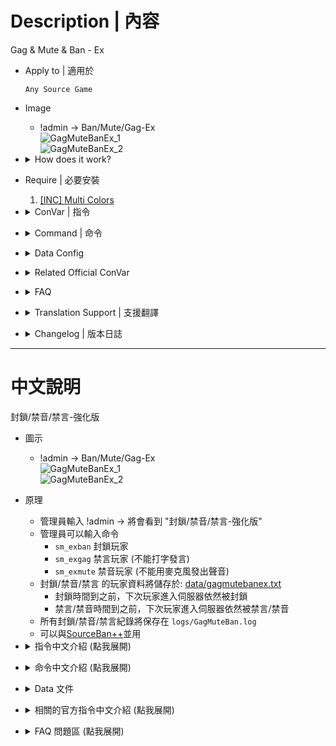 # Description | 內容
Gag & Mute & Ban - Ex

* Apply to | 適用於
	```
	Any Source Game
	```

* Image
	* !admin -> Ban/Mute/Gag-Ex
    <br/>![GagMuteBanEx_1](image/GagMuteBanEx_1.jpg)
    <br/>![GagMuteBanEx_2](image/GagMuteBanEx_2.jpg)

* <details><summary>How does it work?</summary>

    * Type !admin to call adm menu and you will see "Ban/Mute/Gag-Ex" option
    * Admin can type
        * ```sm_exban``` to ban player
        * ```sm_exgag``` to gag player (Unable to type any words in chatbox)
        * ```sm_exmute``` to mute player (Unable to use microphone)
    * The database of players with gag & mute & ban: [data/gagmutebanex.txt](data/gagmutebanex.txt)
        * Before ban timeout, player still got banned even if he rejoins server
        * Before gag/mute timeout, player still got gag or mute even if he rejoins server
    * Records all actions about gag & mute & ban: ```logs/GagMuteBan.log```
    * Compatible with [SourceBan++](https://github.com/sbpp/sourcebans-pp)
</details>

* Require | 必要安裝
    1. [[INC] Multi Colors](https://github.com/fbef0102/L4D1_2-Plugins/releases/tag/Multi-Colors)

* <details><summary>ConVar | 指令</summary>

	* cfg/sourcemod/GagMuteBanEx.cfg
		```php
        // 0=Ban Menu off, 1=Ban Menu on.
        GagMuteBanEx_ban_allow "1"

        // 0=Mute Menu off, 1=Mute Menu on.
        GagMuteBanEx_mute_allow "1"

        // 0=Gag Menu off, 1=Gag Menu on.
        GagMuteBanEx_gag_allow "1"

        // Players with these flags can chat when '_chatenable' is 0 (Empty = Everyone, -1: Nobody)
        GagMuteBanEx_chat_immue_flag "z"
		```

    * Not in cfg/sourcemod/GagMuteBanEx.cfg
        ```php
        // If 0, Be Quient, No one can chat.
        sv_chatenable "1"
        ```
</details>

* <details><summary>Command | 命令</summary>
    
    * **Open exBan Steamid Menu or exBan Player (Adm Required: ADMFLAG_BAN)**
		```php
        sm_exban
        sm_exban <#userid|name> <minutes|0>
		```

    * **Open exGag Menu or exGag Player (Adm Required: ADMFLAG_CHAT)**
		```php
        sm_exgag
        sm_exgag <#userid|name> <minutes|0>
		```

    * **Open exMute Menu or exMute Player (Adm Required: ADMFLAG_CHAT)**
		```php
        sm_exmute
        sm_exmute <#userid|name> <minutes|0>
		```

    * **exBan Player by SteamID 64 (Adm Required: ADMFLAG_BAN)**
		```php
        sm_exbanid <minutes|0> <STEAM_ID64>
        sm_exbansteam <minutes|0> <STEAM_ID64>
        sm_exbansteamid <minutes|0> <STEAM_ID64>
		```
</details>

* <details><summary>Data Config</summary>
	
    * The database of players with gag & mute & ban
    * 🟥 DO NOT Modify this file unless you know what you are doing
    * [Search Steam64 ID](https://steamid.xyz/), [Unix Timestamp](https://www.unixtimestamp.com/)
	* [data/gagmutebanex.txt](data/gagmutebanex.txt)
		```php
        "gagmuteban"
        {
            "xxxxxxxxxxxx" // <--- Player's Steam64 ID
            {
                "Name"		"死亡筆記本-真話心臟病" // <--- Player's Name
                "gag"		"1704357320" // <--- gag unix time
                "mute"		"1730709422" // <--- mute unix time
                "ban"		"1710666666" // <--- ban unix time
            }
        }
		```
</details>

* <details><summary>Related Official ConVar</summary>

	* Admin can change in game
		```php
		// 0 = All Players are unable to use mic in server
        // 1 = All Players are able to use mic in server
		sm_cvar sv_voiceenable 1
		```
</details>

* <details><summary>FAQ</summary>
    
    * What is the differece between sourcemod original sm_ban, sm_gag, sm_mute ?
        * The original sm_ban only works when ban time is permanent, player will be automatically unbanned when server restart
        * The original sm_gag, sm_mute does not work if player rejoins server again or map change
    
    * How do I unban, ungag, unmute player ?
        * unban - ```sm_unban <steamid>```
        * ungag - ```sm_ungag <target>```
        * unmute - ```sm_unmute <target>```
        * If the above cvars didn't work, modify file [data/gagmutebanex.txt](data/gagmutebanex.txt) => Search Player's Steam64 ID => delete => save file => restart server
</details>

* <details><summary>Translation Support | 支援翻譯</summary>

	```
	English
	繁體中文
	简体中文
	Russian
	```
</details>

* <details><summary>Changelog | 版本日誌</summary>

    * v1.2h (2024-10-23)
        * Support L4D1 or any other source game

    * v1.1h (2024-2-28)
        * Compatible with SourceBan++
        * Update cvars

    * v1.0h (2023-11-05)
        * Add translation file
        * Remake code

    * v1.7
        * Improve code

    * v1.6
        * Remake Code
        * Add notification

    * v1.3
        * [Original Post by mak](https://forums.alliedmods.net/showthread.php?t=272356)
</details>

- - - -
# 中文說明
封鎖/禁音/禁言-強化版

* 圖示
	* !admin -> Ban/Mute/Gag-Ex
    <br/>![GagMuteBanEx_1](image/zho/GagMuteBanEx_1.jpg)
    <br/>![GagMuteBanEx_2](image/zho/GagMuteBanEx_2.jpg)

* 原理
    * 管理員輸入 !admin -> 將會看到 "封鎖/禁音/禁言-強化版"
    * 管理員可以輸入命令
        * ```sm_exban``` 封鎖玩家
        * ```sm_exgag``` 禁言玩家 (不能打字發言)
        * ```sm_exmute``` 禁音玩家 (不能用麥克風發出聲音)
    * 封鎖/禁音/禁言 的玩家資料將儲存於: [data/gagmutebanex.txt](data/gagmutebanex.txt)
        * 封鎖時間到之前，下次玩家進入伺服器依然被封鎖
        * 禁言/禁音時間到之前，下次玩家進入伺服器依然被禁言/禁音
    * 所有封鎖/禁音/禁言紀錄將保存在 ```logs/GagMuteBan.log```
    * 可以與[SourceBan++](https://github.com/sbpp/sourcebans-pp)並用

* <details><summary>指令中文介紹 (點我展開)</summary>

	* cfg/sourcemod/GagMuteBanEx.cfg
		```php
        // 0=關閉強化封鎖, 1=開啟強化封鎖
        GagMuteBanEx_ban_allow "1"

        // 0=關閉強化禁音, 1=開啟強化禁音
        GagMuteBanEx_mute_allow "1"

        // 0=關閉強化禁言, 1=開啟強化禁言
        GagMuteBanEx_gag_allow "1"

        // 擁有這些權限的玩家，才可以在 _chatenable 為0時輸入文字聊天 (留白 = 任何人都能, -1: 無人)
        GagMuteBanEx_chat_immue_flag "z"
		```

    * 以下插件指令不會寫在 cfg/sourcemod/GagMuteBanEx.cfg
        ```php
        // 0 = 所有人無法輸入文字聊天
        // 1 = 所有人可以輸入文字聊天
        sv_chatenable "1"
        ```
</details>

* <details><summary>命令中文介紹 (點我展開)</summary>
    
    * **打開強化封鎖選單或直接封鎖玩家 (權限: ADMFLAG_BAN)**
		```php
        sm_exban
        sm_exban <#userid|name> <minutes|0>
		```

    * **打開強化禁言選單或直接禁言玩家 (權限: ADMFLAG_CHAT)**
		```php
        sm_exgag
        sm_exgag <#userid|name> <minutes|0>
		```

    * **打開強化禁音選單或直接禁音玩家 (權限: ADMFLAG_CHAT)**
		```php
        sm_exmute
        sm_exmute <#userid|name> <minutes|0>
		```

    * **輸入 STEAM_ID64 強化封鎖 (權限: ADMFLAG_BAN)**
		```php
        sm_exbanid <minutes|0> <STEAM_ID64>
        sm_exbansteam <minutes|0> <STEAM_ID64>
        sm_exbansteamid <minutes|0> <STEAM_ID64>
		```
</details>

* <details><summary>Data 文件</summary>
	
    * 封鎖/禁音/禁言 的玩家資料
    * 🟥 不要修改此文件除非你知道這是在幹嗎
    * [找出玩家的Steam64 ID](https://steamid.xyz/), [Unix Timestamp轉換為時間](https://www.unixtimestamp.com/)
	* [data/gagmutebanex.txt](data/gagmutebanex.txt)
		```php
        "gagmuteban"
        {
            "xxxxxxxxxxxx" // <--- 玩家的 Steam64 ID
            {
                "Name"		"死亡筆記本-真話心臟病" // <--- 玩家的 名子
                "gag"		"1704357320" // <--- 解除禁言的時間，數字為Unix Timestamp
                "mute"		"1730709422" // <--- 解除禁音的時間，數字為Unix Timestamp
                "ban"		"1710666666" // <--- 解除封鎖的時間，數字為Unix Timestamp
            }
        }
		```
</details>

* <details><summary>相關的官方指令中文介紹 (點我展開)</summary>

	* 管理員可以遊戲中途更換
		```php
		// 0 = 所有玩家不能使用麥克風說話
        // 1 = 所有玩家可以使用麥克風說話
		sm_cvar sv_voiceenable 1
		```
</details>

* <details><summary>FAQ 問題區 (點我展開)</summary>
    
    * 與Sourcemod自帶的 sm_ban, sm_gag, sm_mute 有何差別 ?
        * (sm_ban) 只要不是永久封鎖, 任何封鎖的名單在下次重啟伺服器之後都會失效
        * (sm_gag/sm_mute) 禁音/禁言名單, 在切換關卡之後會失效
        * 被禁音/禁言的人, 只要離開再重新加入伺服器, 禁音/禁言會失效
    
    * 我要如何解除封鎖、解除禁言、解除禁音玩家 ?
        * 解除封鎖 - ```sm_unban <steamid>```
        * 解除禁言 - ```sm_ungag <target>```
        * 解除禁音 - ```sm_unmute <target>```
        * 如果以上方法無效，請自行修改檔案 [data/gagmutebanex.txt](data/gagmutebanex.txt) => 尋找玩家的Steam ID64 => 刪除 => 儲存 => 重啟
</details>
